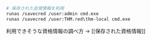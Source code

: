 ```sh
# 保存された自覚情報を利用
runas /savecred /user:admin cmd.exe
runas /savecred /user:THM.red\thm-local cmd.exe
```
利用できそうな資格情報の調べ方 -> [[保存された資格情報]]